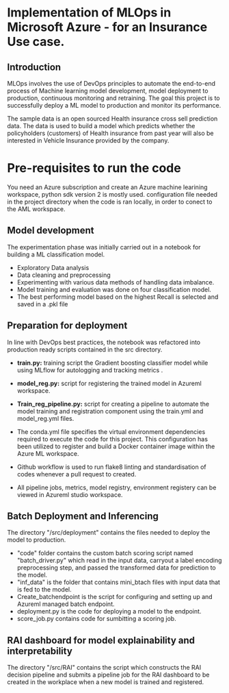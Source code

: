 # Implementation of MLOps in Microsoft Azure - for an Insurance Use case. 

## Introduction
MLOps involves the use of DevOps principles to automate the end-to-end process of 
Machine learning model development, model deployment to production, continuous monitoring and retraining.
The goal this project is to successfully deploy a ML model to production and monitor its performance.

The sample data is an open sourced Health insurance cross sell prediction data.
The data is used to build a model which predicts whether the policyholders (customers) of Health insurance
from past year will also be interested in Vehicle Insurance provided by the company. 

# Pre-requisites to run the code
You need an Azure subscription and create an Azure machine learining workspace, python sdk version 2 is mostly used.
configuration file needed in the project directory when the code is ran locally, in order to conect to the AML workspace.

## Model development
The experimentation phase was initially carried out in a notebook for building a ML classification model.
- Exploratory Data analysis 
- Data cleaning and preprocessing
- Experimenting with various data methods of handling data imbalance.
- Model training and evaluation was done on four classification model.
- The best performing model based on the highest Recall is selected and saved in a .pkl file

## Preparation for deployment
In line with DevOps best practices, the notebook was refactored into production ready scripts contained in the src directory.
- **train.py:** training script the Gradient boosting classifier model while using MLflow for autologging and tracking metrics .
- **model_reg.py:**  script for registering the trained model in Azureml workspace.
- **Train_reg_pipeline.py:** script for creating a pipeline to automate the model training and registration component using the train.yml and model_reg.yml files.

- The conda.yml file specifies the virtual environment dependencies required to execute the code for this project.
  This configuration has been utilized to register and build a Docker container image within the Azure ML workspace.
- Github workflow is used to run flake8 linting and standardisation of codes whenever a pull request to created.
- All pipeline jobs, metrics, model registry, environment registery can be viewed in Azureml studio workspace.

## Batch Deployment and Inferencing
The directory "/src/deployment" contains the files needed to deploy the model to production. 
- "code" folder contains the custom batch scoring script named "batch_driver.py" which read in the input data, carryout a label encoding preprocessing step, and passed the transformed data for prediction to the model.
- "inf_data" is the folder that contains mini_btach files with input data that is fed to the model.
- Create_batchendpoint is the script for configuring and setting up and Azureml managed batch endpoint.
- deployment.py is the code for deploying a model to the endpoint.
- score_job.py contains code for sumbitting a scoring job.

## RAI dashboard for model explainability and interpretability
The directory "/src/RAI" contains the script which constructs the RAI decision pipeline and submits a pipeline job for the RAI dashboard to be created in the workplace when a new model is trained and registered.








